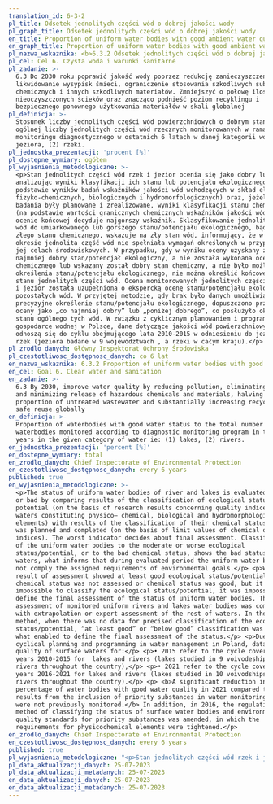 ```yaml
---
translation_id: 6-3-2
pl_title: Odsetek jednolitych części wód o dobrej jakości wody
pl_graph_title: Odsetek jednolitych części wód o dobrej jakości wody
en_title: Proportion of uniform water bodies with good ambient water quality
en_graph_title: Proportion of uniform water bodies with good ambient water quality
pl_nazwa_wskaznika: <b>6.3.2 Odsetek jednolitych części wód o dobrej jakości wody</b>
pl_cel: Cel 6. Czysta woda i warunki sanitarne
pl_zadanie: >-
  6.3 Do 2030 roku poprawić jakość wody poprzez redukcję zanieczyszczeń,
  likwidowanie wysypisk śmieci, ograniczenie stosowania szkodliwych substancji
  chemicznych i innych szkodliwych materiałów. Zmniejszyć o połowę ilość
  nieoczyszczonych ścieków oraz znacząco podnieść poziom recyklingu i
  bezpiecznego ponownego użytkowania materiałów w skali globalnej
pl_definicja: >-
  Stosunek liczby jednolitych części wód powierzchniowych o dobrym stanie do
  ogólnej liczby jednolitych części wód rzecznych monitorowanych w ramach
  monitoringu diagnostycznego w ostatnich 6 latach w danej kategorii wód tj: (1)
  jeziora, (2) rzeki.
pl_jednostka_prezentacji: 'procent [%]'
pl_dostepne_wymiary: ogółem
pl_wyjasnienia_metodologiczne: >-
  <p>Stan jednolitych części wód rzek i jezior ocenia się jako dobry lub zły,
  analizując wyniki klasyfikacji ich stanu lub potencjału ekologicznego (na
  podstawie wyników badań wskaźników jakości wód wchodzących w skład elementów
  fizyko-chemicznych, biologicznych i hydromorfologicznych) oraz, jeżeli takie
  badania były planowane i zrealizowane, wyniki klasyfikacji stanu chemicznego
  (na podstawie wartości granicznych chemicznych wskaźników jakości wód). O
  ocenie końcowej decyduje najgorszy wskaźnik. Sklasyfikowanie jednolitej części
  wód do umiarkowanego lub gorszego stanu/potencjału ekologicznego, bądź do
  złego stanu chemicznego, wskazuje na zły stan wód, informujący, że w ocenianym
  okresie jednolita część wód nie spełniała wymagań określonych w przypisanych
  jej celach środowiskowych. W przypadku, gdy w wyniku oceny uzyskany został co
  najmniej dobry stan/potencjał ekologiczny, a nie została wykonana ocena stanu
  chemicznego lub wskazany został dobry stan chemiczny, a nie było możliwości
  określenia stanu/potencjału ekologicznego, nie można określić końcowej oceny
  stanu jednolitych części wód. Ocena monitorowanych jednolitych części wód rzek
  i jezior została uzupełniona o ekspercką ocenę stanu/potencjału ekologicznego
  pozostałych wód. W przyjętej metodzie, gdy brak było danych umożliwiających
  precyzyjne określenie stanu/potencjału ekologicznego, dopuszczono przypisanie
  oceny jako „co najmniej dobry” lub „poniżej dobrego”, co posłużyło określeniu
  stanu ogólnego tych wód. W związku z cyklicznym planowaniem i programowaniem w
  gospodarce wodnej w Polsce, dane dotyczące jakości wód powierzchniowych
  odnoszą się do cyklu obejmującego lata 2010-2015 w odniesieniu do jezior i
  rzek (jeziora badane w 9 województwach , a rzeki w całym kraju).</p>
pl_zrodlo_danych: Główny Inspektorat Ochrony Środowiska
pl_czestotliwosc_dostępnosc_danych: co 6 lat
en_nazwa_wskaznika: 6.3.2 Proportion of uniform water bodies with good ambient water quality
en_cel: Goal 6. Clear water and sanitation
en_zadanie: >-
  6.3 By 2030, improve water quality by reducing pollution, eliminating dumping
  and minimizing release of hazardous chemicals and materials, halving the
  proportion of untreated wastewater and substantially increasing recycling and
  safe reuse globally
en_definicja: >-
  Proportion of waterbodies with good water status to the total number of
  waterbodies monitored according to diagnostic monitoring program in the last 6
  years in the given category of water ie: (1) lakes, (2) rivers.
en_jednostka_prezentacji: 'percent [%]'
en_dostepne_wymiary: total
en_zrodlo_danych: Chief Inspectorate of Environmental Protection
en_czestotliwosc_dostępnosc_danych: every 6 years
published: true
en_wyjasnienia_metodologiczne: >-
  <p>The status of uniform water bodies of river and lakes is evaluated as good
  or bad by comparing results of the classification of ecological status or
  potential (on the basis of research results concerning quality indices of
  waters constituting physico– chemical, biological and hydromorphological
  elements) with results of the classification of their chemical status if it
  was planned and completed (on the basis of limit values of chemical quality
  indices). The worst indicator decides about final assessment. Classification
  of the uniform water bodies to the moderate or worse ecological
  status/potential, or to the bad chemical status, shows the bad status of
  waters, what informs that during evaluated period the uniform water body did
  not comply the assigned requirements of environmental goals.</p> <p>When the
  result of assessment showed at least good ecological status/potential, but the
  chemical status was not assessed or chemical status was good, but it was
  impossible to classify the ecological status/potential, it was impossible to
  define the final assessment of the status of uniform water bodies. The
  assessment of monitored uniform rivers and lakes water bodies was completed
  with extrapolation or expert assessment of the rest of waters. In the accepted
  method, when there was no data for precised classification of the ecological
  status/potential, “at least good” or “below good” classification was assigned,
  what enabled to define the final assessment of the status.</p> <p>Due to the
  cyclical planning and programming in water management in Poland, data on the
  quality of surface waters for:</p> <p>• 2015 refer to the cycle covering the
  years 2010-2015 for  lakes and rivers (lakes studied in 9 voivodeships, and
  rivers throughout the country),</p> <p>• 2021 refer to the cycle covering the
  years 2016-2021 for lakes and rivers (lakes studied in 10 voivodships, and
  rivers throughout the country).</p> <p> <b>A significant reduction in the
  percentage of water bodies with good water quality in 2021 compared to 2015
  results from the inclusion of priority substances in water monitoring that
  were not previously monitored.</b> In addition, in 2016, the regulation on the
  method of classifying the status of surface water bodies and environmental
  quality standards for priority substances was amended, in which the
  requirements for physicochemical elements were tightened.</p>
en_zrodlo_danych: Chief Inspectorate of Environmental Protection
en_czestotliwosc_dostępnosc_danych: every 6 years
published: true
pl_wyjasnienia_metodologiczne: "<p>Stan jednolitych części wód rzek i jezior ocenia się jako dobry lub zły, analizując wyniki klasyfikacji ich stanu lub potencjału ekologicznego (na podstawie wyników badań wskaźników jakości wód wchodzących w skład elementów fizyko-chemicznych, biologicznych i hydromorfologicznych) oraz, jeżeli takie badania były planowane i zrealizowane, wyniki klasyfikacji stanu chemicznego (na podstawie wartości granicznych chemicznych wskaźników jakości wód). O ocenie końcowej decyduje najgorszy wskaźnik. Sklasyfikowanie jednolitej części wód do umiarkowanego lub gorszego stanu/potencjału ekologicznego, bądź do złego stanu chemicznego, wskazuje na zły stan wód, informujący, że w ocenianym okresie jednolita część wód nie spełniała wymagań określonych w przypisanych jej celach środowiskowych.</p> <p>W przypadku, gdy w wyniku oceny uzyskany został co najmniej dobry stan/potencjał ekologiczny, a nie została wykonana ocena stanu chemicznego lub wskazany został dobry stan chemiczny, a nie było możliwości określenia stanu/potencjału ekologicznego, nie można określić końcowej oceny stanu jednolitych części wód. Ocena monitorowanych jednolitych części wód rzek i jezior została uzupełniona o ekspercką ocenę stanu/potencjału ekologicznego pozostałych wód. W przyjętej metodzie, gdy brak było danych umożliwiających precyzyjne określenie stanu/potencjału ekologicznego, dopuszczono przypisanie oceny jako „co najmniej dobry” lub „poniżej dobrego”, co posłużyło określeniu stanu ogólnego tych wód.</p> <p>W związku z cyklicznym planowaniem i programowaniem w gospodarce wodnej w Polsce, dane dotyczące jakości wód powierzchniowych dla:</p> <p>•\t2015 r. odnoszą się do cyklu obejmującego lata 2010-2015 w odniesieniu do jezior i rzek (jeziora badane w 9 województwach , a rzeki w całym kraju),</p> <p>•\t2021 r. odnoszą się do cyklu obejmującego lata 2016-2021 w odniesieniu do jezior i rzek (jeziora badane w 10 województwach, a rzeki w całym kraju).</p> <p> <b>Znaczne zmniejszenie w 2021 r. odsetka jednolitych części wód o dobrej jakości wody w stosunku do 2015 r. wynika z włączenia do monitoringu wód substancji priorytetowych, które wcześniej nie były monitorowane.</b> Dodatkowo, w 2016 r. zostało zmienione rozporządzenie w sprawie sposobu klasyfikacji stanu jednolitych części wód powierzchniowych oraz środowiskowych norm jakości dla substancji priorytetowych, w którym zaostrzone zostały wymagania dla elementów fizykochemicznych.</p>"
pl_data_aktualizacji_danych: 25-07-2023
pl_data_aktualizacji_metadanych: 25-07-2023
en_data_aktualizacji_danych: 25-07-2023
en_data_aktualizacji_metadanych: 25-07-2023
---
```

